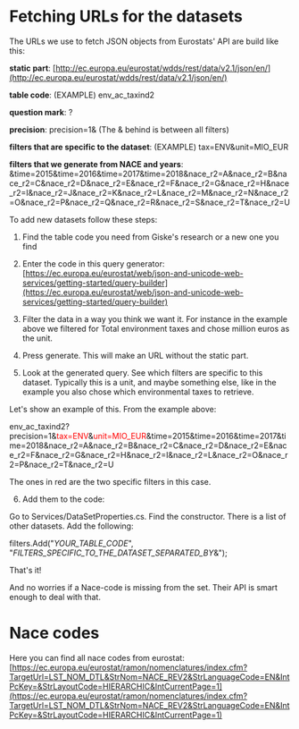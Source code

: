 # Fetching URLs for the datasets

The URLs we use to fetch JSON objects from Eurostats' API are build like this:

**static part**: [http://ec.europa.eu/eurostat/wdds/rest/data/v2.1/json/en/](http://ec.europa.eu/eurostat/wdds/rest/data/v2.1/json/en/)

**table code**: (EXAMPLE) env_ac_taxind2

**question mark**: ?

**precision**: precision=1&  (The & behind is between all filters)

**filters that are specific to the dataset**: (EXAMPLE) tax=ENV&unit=MIO_EUR

**filters that we generate from NACE and years**: &time=2015&time=2016&time=2017&time=2018&nace_r2=A&nace_r2=B&nace_r2=C&nace_r2=D&nace_r2=E&nace_r2=F&nace_r2=G&nace_r2=H&nace_r2=I&nace_r2=J&nace_r2=K&nace_r2=L&nace_r2=M&nace_r2=N&nace_r2=O&nace_r2=P&nace_r2=Q&nace_r2=R&nace_r2=S&nace_r2=T&nace_r2=U

To add new datasets follow these steps:

1) Find the table code you need from Giske's research or a new one you find

2) Enter the code in this query generator: [https://ec.europa.eu/eurostat/web/json-and-unicode-web-services/getting-started/query-builder](https://ec.europa.eu/eurostat/web/json-and-unicode-web-services/getting-started/query-builder)

3) Filter the data in a way you think we want it. For instance in the example above we filtered for Total environment taxes and chose million euros as the unit.

4) Press generate. This will make an URL without the static part.

5) Look at the generated query. See which filters are specific to this dataset. Typically this is a unit, and maybe something else, like in the example you also chose which environmental taxes to retrieve. 

Let's show an example of this. From the example above:

env_ac_taxind2?precision=1&<span style="color:red">tax=ENV</span>&<span style="color:red">unit=MIO_EUR</span>&time=2015&time=2016&time=2017&time=2018&nace_r2=A&nace_r2=B&nace_r2=C&nace_r2=D&nace_r2=E&nace_r2=F&nace_r2=G&nace_r2=H&nace_r2=I&nace_r2=L&nace_r2=O&nace_r2=P&nace_r2=T&nace_r2=U

The ones in red are the two specific filters in this case.

6) Add them to the code:

Go to Services/DataSetProperties.cs. Find the constructor. There is a list of other datasets. Add the following:

filters.Add("_YOUR_TABLE_CODE_", "_FILTERS_SPECIFIC_TO_THE_DATASET_SEPARATED_BY_&");

That's it!

And no worries if a Nace-code is missing from the set. Their API is smart enough to deal with that.

# Nace codes

Here you can find all nace codes from eurostat: [https://ec.europa.eu/eurostat/ramon/nomenclatures/index.cfm?TargetUrl=LST_NOM_DTL&StrNom=NACE_REV2&StrLanguageCode=EN&IntPcKey=&StrLayoutCode=HIERARCHIC&IntCurrentPage=1](https://ec.europa.eu/eurostat/ramon/nomenclatures/index.cfm?TargetUrl=LST_NOM_DTL&StrNom=NACE_REV2&StrLanguageCode=EN&IntPcKey=&StrLayoutCode=HIERARCHIC&IntCurrentPage=1)